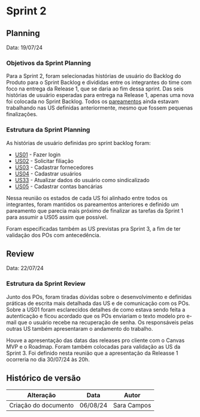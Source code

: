 # Sprint 2

## Planning

Data: 19/07/24

### Objetivos da Sprint Planning

Para a Sprint 2, foram selecionadas histórias de usuário do Backlog do Produto para o Sprint Backlog e divididas entre os integrantes do time com foco na entrega da Release 1, que se daria ao fim dessa sprint. Das seis histórias de usuário esperadas para entrega na Release 1, apenas uma nova foi colocada no Sprint Backlog. Todos os [pareamentos](./pareamentos1.md) ainda estavam trabalhando nas US definidas anteriormente, mesmo que fossem pequenas finalizações.

### Estrutura da Sprint Planning

As histórias de usuário definidas pro sprint backlog foram:

- [US01](#11) - Fazer login
- [US02](#17) - Solicitar filiação
- [US03](#18) - Cadastrar fornecedores
- [US04](#19) - Cadastrar usuários
- [US33](#48) - Atualizar dados do usuário como sindicalizado
- [US05](#20) - Cadastrar contas bancárias

Nessa reunião os estados de cada US foi alinhado entre todos os integrantes, foram mantidos os pareamentos anteriores e definido um pareamento que parecia mais próximo de finalizar as tarefas da Sprint 1 para assumir a US05 assim que possível.

Foram especificadas também as US previstas pra Sprint 3, a fim de ter validação dos POs com antecedência.

## Review

Data: 22/07/24

### Estrutura da Sprint Review

Junto dos POs, foram tiradas dúvidas sobre o desenvolvimento e definidas práticas de escrita mais detalhada das US e de comunicação com os POs. Sobre a US01 foram esclarecidos detalhes de como estava sendo feita a autenticação e ficou acordado que os POs enviariam o texto modelo pro e-mail que o usuário recebe na recuperação de senha. Os responsáveis pelas outras US também apresentaram o andamento do trabalho.

Houve a apresentação das datas das releases pro cliente com o Canvas MVP e o Roadmap. Foram também colocadas para validação as US da Sprint 3. Foi definido nesta reunião que a apresentação da Releasse 1 ocorreria no dia 30/07/24 às 20h.

## Histórico de versão

| Alteração            | Data     | Autor       |
| -------------------- | -------- | ----------- |
| Criação do documento | 06/08/24 | Sara Campos |
